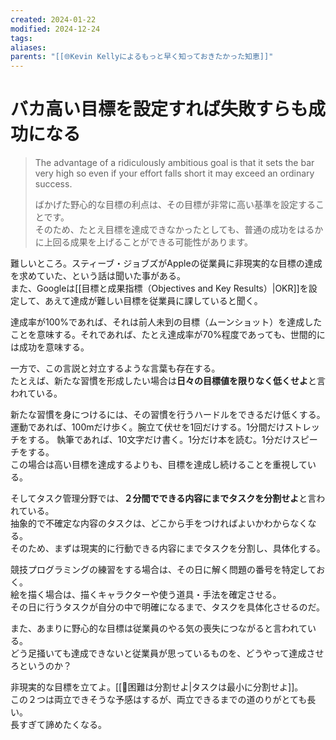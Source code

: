 ```yaml
---
created: 2024-01-22
modified: 2024-12-24
tags: 
aliases: 
parents: "[[🌐Kevin Kellyによるもっと早く知っておきたかった知恵]]"
---
```

# バカ高い目標を設定すれば失敗すらも成功になる
> The advantage of a ridiculously ambitious goal is that it sets the bar very high so even if your effort falls short it may exceed an ordinary success.
> 
> ばかげた野心的な目標の利点は、その目標が非常に高い基準を設定することです。  
> そのため、たとえ目標を達成できなかったとしても、普通の成功をはるかに上回る成果を上げることができる可能性があります。

難しいところ。スティーブ・ジョブズがAppleの従業員に非現実的な目標の達成を求めていた、という話は聞いた事がある。  
また、Googleは[[目標と成果指標（Objectives and Key Results）|OKR]]を設定して、あえて達成が難しい目標を従業員に課していると聞く。

達成率が100%であれば、それは前人未到の目標（ムーンショット）を達成したことを意味する。それであれば、たとえ達成率が70%程度であっても、世間的には成功を意味する。

一方で、この言説と対立するような言葉も存在する。  
たとえば、新たな習慣を形成したい場合は**日々の目標値を限りなく低くせよ**と言われている。

新たな習慣を身につけるには、その習慣を行うハードルをできるだけ低くする。  
運動であれば、100mだけ歩く。腕立て伏せを1回だけする。1分間だけストレッチをする。
執筆であれば、10文字だけ書く。1分だけ本を読む。1分だけスピーチをする。  
この場合は高い目標を達成するよりも、目標を達成し続けることを重視している。

そしてタスク管理分野では、**２分間でできる内容にまでタスクを分割せよ**と言われている。  
抽象的で不確定な内容のタスクは、どこから手をつければよいかわからなくなる。  
そのため、まずは現実的に行動できる内容にまでタスクを分割し、具体化する。

競技プログラミングの練習をする場合は、その日に解く問題の番号を特定しておく。  
絵を描く場合は、描くキャラクターや使う道具・手法を確定させる。  
その日に行うタスクが自分の中で明確になるまで、タスクを具体化させるのだ。

また、あまりに野心的な目標は従業員のやる気の喪失につながると言われている。  
どう足掻いても達成できないと従業員が思っているものを、どうやって達成させろというのか？

非現実的な目標を立てよ。[[📝困難は分割せよ|タスクは最小に分割せよ]]。  
この２つは両立できそうな予感はするが、両立できるまでの道のりがとても長い。  
長すぎて諦めたくなる。
